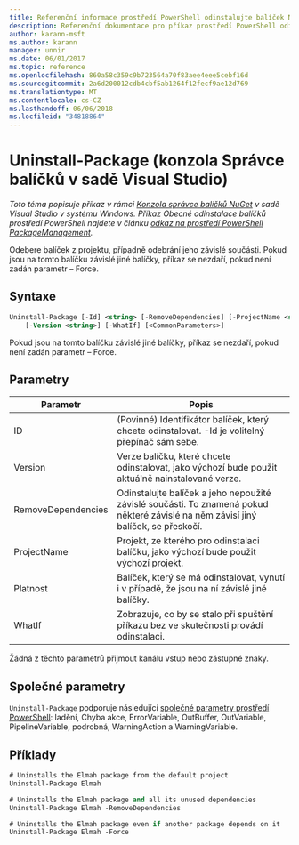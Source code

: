 ```yaml
---
title: Referenční informace prostředí PowerShell odinstalujte balíček NuGet
description: Referenční dokumentace pro příkaz prostředí PowerShell odinstalace balíčku v konzole Správce balíčků NuGet v sadě Visual Studio.
author: karann-msft
ms.author: karann
manager: unnir
ms.date: 06/01/2017
ms.topic: reference
ms.openlocfilehash: 860a58c359c9b723564a70f83aee4eee5cebf16d
ms.sourcegitcommit: 2a6d200012cdb4cbf5ab1264f12fecf9ae12d769
ms.translationtype: MT
ms.contentlocale: cs-CZ
ms.lasthandoff: 06/06/2018
ms.locfileid: "34818864"
---
```

# <a name="uninstall-package-package-manager-console-in-visual-studio"></a>Uninstall-Package (konzola Správce balíčků v sadě Visual Studio)

*Toto téma popisuje příkaz v rámci [Konzola správce balíčků NuGet](package-manager-console.md) v sadě Visual Studio v systému Windows. Příkaz Obecné odinstalace balíčků prostředí PowerShell najdete v článku [odkaz na prostředí PowerShell PackageManagement](/powershell/module/packagemanagement/?view=powershell-6).*

Odebere balíček z projektu, případně odebrání jeho závislé součásti. Pokud jsou na tomto balíčku závislé jiné balíčky, příkaz se nezdaří, pokud není zadán parametr – Force.

## <a name="syntax"></a>Syntaxe

```ps
Uninstall-Package [-Id] <string> [-RemoveDependencies] [-ProjectName <string>] [-Force]
    [-Version <string>] [-WhatIf] [<CommonParameters>]
```

Pokud jsou na tomto balíčku závislé jiné balíčky, příkaz se nezdaří, pokud není zadán parametr – Force.

## <a name="parameters"></a>Parametry

| Parametr | Popis |
| --- | --- |
| ID | (Povinné) Identifikátor balíček, který chcete odinstalovat. -Id je volitelný přepínač sám sebe. |
| Version | Verze balíčku, které chcete odinstalovat, jako výchozí bude použit aktuálně nainstalované verze. |
| RemoveDependencies | Odinstalujte balíček a jeho nepoužité závislé součásti. To znamená pokud některé závislé na něm závisí jiný balíček, se přeskočí. |
| ProjectName | Projekt, ze kterého pro odinstalaci balíčku, jako výchozí bude použit výchozí projekt. |
| Platnost | Balíček, který se má odinstalovat, vynutí i v případě, že jsou na ní závislé jiné balíčky. |
| WhatIf | Zobrazuje, co by se stalo při spuštění příkazu bez ve skutečnosti provádí odinstalaci. |

Žádná z těchto parametrů přijmout kanálu vstup nebo zástupné znaky.

## <a name="common-parameters"></a>Společné parametry

`Uninstall-Package` podporuje následující [společné parametry prostředí PowerShell](http://go.microsoft.com/fwlink/?LinkID=113216): ladění, Chyba akce, ErrorVariable, OutBuffer, OutVariable, PipelineVariable, podrobná, WarningAction a WarningVariable.

## <a name="examples"></a>Příklady

```ps
# Uninstalls the Elmah package from the default project
Uninstall-Package Elmah

# Uninstalls the Elmah package and all its unused dependencies
Uninstall-Package Elmah -RemoveDependencies 

# Uninstalls the Elmah package even if another package depends on it
Uninstall-Package Elmah -Force
```
